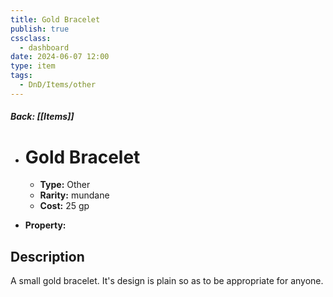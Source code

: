 ```yaml
---
title: Gold Bracelet
publish: true
cssclass:
  - dashboard
date: 2024-06-07 12:00
type: item
tags:
  - DnD/Items/other
---
```


##### Back: [[Items]]

- # Gold Bracelet

    - **Type:** Other
    - **Rarity:** mundane
    - **Cost:** 25 gp
- **Property:** 



## Description 

A small gold bracelet. It's design is plain so as to be appropriate for anyone.

